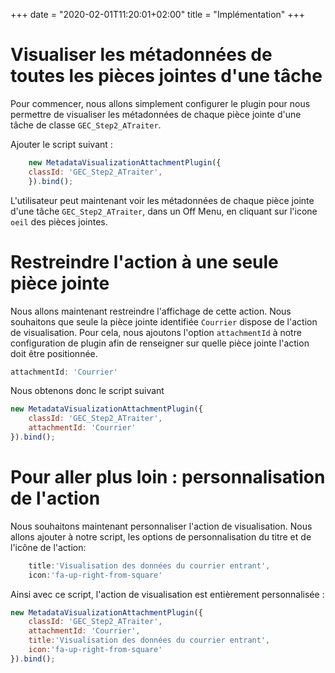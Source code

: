 +++
 date = "2020-02-01T11:20:01+02:00"
title = "Implémentation"
+++



# Visualiser les métadonnées de toutes les pièces jointes d'une tâche

Pour commencer, nous allons simplement configurer le plugin pour nous permettre de visualiser les métadonnées de chaque pièce jointe d'une tâche de classe `GEC_Step2_ATraiter`.

Ajouter le script suivant : 
```javascript
    new MetadataVisualizationAttachmentPlugin({
	classId: 'GEC_Step2_ATraiter',
	}).bind();
```

L'utilisateur peut maintenant voir les métadonnées de chaque pièce jointe d'une tâche `GEC_Step2_ATraiter`, dans un Off Menu, en cliquant sur l'icone `oeil` des pièces jointes.

# Restreindre l'action à une seule pièce jointe

Nous allons maintenant restreindre l'affichage de cette action. Nous souhaitons que seule la pièce jointe identifiée `Courrier` dispose de l'action de visualisation. Pour cela, nous ajoutons l'option `attachmentId` à notre configuration de plugin afin de renseigner sur quelle pièce jointe l'action doit être positionnée.


```javascript
attachmentId: 'Courrier'
```

Nous obtenons donc le script suivant 
```javascript
new MetadataVisualizationAttachmentPlugin({
	classId: 'GEC_Step2_ATraiter',
  	attachmentId: 'Courrier'
}).bind();
```

# Pour aller plus loin : personnalisation de l'action

Nous souhaitons maintenant personnaliser l'action de visualisation. Nous allons ajouter à notre script, les options de personnalisation du titre et de l'icône de l'action: 

```javascript
	title:'Visualisation des données du courrier entrant',
	icon:'fa-up-right-from-square'
```

Ainsi avec ce script, l'action de visualisation est entièrement personnalisée : 
```javascript
new MetadataVisualizationAttachmentPlugin({
	classId: 'GEC_Step2_ATraiter',
  	attachmentId: 'Courrier',
	title:'Visualisation des données du courrier entrant',
	icon:'fa-up-right-from-square'
}).bind();
```

